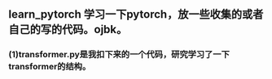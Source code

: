 ## learn_pytorch 学习一下pytorch，放一些收集的或者自己的写的代码。ojbk。
### (1)transformer.py是我扣下来的一个代码，研究学习了一下transformer的结构。
